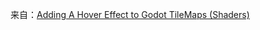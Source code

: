 来自：[Adding A Hover Effect to Godot TileMaps (Shaders)](https://www.youtube.com/watch?v=7nTQA_6CL6M)
